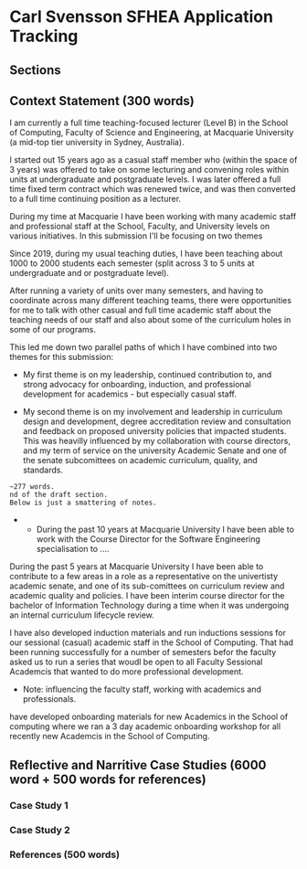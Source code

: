 # Carl Svensson SFHEA Application Tracking

## Sections


## Context Statement (300 words)
I am currently a full time teaching-focused lecturer (Level B) in the School of Computing, Faculty of Science and Engineering, at Macquarie University (a mid-top tier university in Sydney, Australia). 

I started out 15 years ago as a casual staff member who (within the space of 3 years) was offered to take on some lecturing and convening roles within units at undergraduate and postgraduate levels. I was later offered a full time fixed term contract which was renewed twice, and was then converted to a full time continuing position as a lecturer.  

During my time at Macquarie I have been working with many academic staff and professional staff at the School, Faculty, and University levels on various initiatives. In this submission I'll be focusing on two themes 

Since 2019, during my usual teaching duties, I have been teaching about 1000 to 2000 students each semester (split across 3 to 5 units at undergraduate and or postgraduate level). 

After running a variety of units over many semesters, and having to coordinate across many different teaching teams, there were opportunities for me to talk with other casual and full time academic staff about the teaching needs of our staff and also about some of the curriculum holes in some of our programs. 

This led me down two parallel paths of which I have combined into two themes for this submission:

- My first theme is on my leadership, continued contribution to, and strong advocacy for onboarding, induction, and professional development for academics - but especially casual staff.
  

- My second theme is on my involvement and leadership in curriculum design and  development, degree accreditation review and consultation and feedback on proposed university policies that impacted students. This was heavilly influenced by my collaboration with course directors, and my term of service on the university Academic Senate and one of the senate subcomittees on academic curriculum, quality, and standards.



````
~277 words.
nd of the draft section.
Below is just a smattering of notes.
````


- - During the past 10 years at Macquarie University I have been able to work with the Course Director for the Software Engineering specialisation to ....

During the past 5 years at Macquarie University I have been able to contribute to a few areas in a role as a representative on the univertisty academic senate, and one of its sub-comittees on curriculum review and academic quality and policies. I have been interim course director for the bachelor of Information Technology during a time when it was undergoing an internal curriculum lifecycle review.

I have also developed induction materials and run inductions sessions for our sessional (casual) academic staff in the School of Computing. That had been running successfully for a number of semesters befor the faculty asked us to run a series that woudl be open to all Faculty Sessional Academcis that wanted to do more professional development.

- Note: influencing the faculty staff, working with academics and professionals.


have developed onboarding materials for new Academics in the School of computing where we ran a 3 day academic onboarding workshop for all recently new Academcis in the School of Computing.


## Reflective and Narritive Case Studies (6000 word + 500 words for references)


### Case Study 1


### Case Study 2


### References (500 words)

